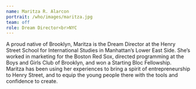 ```yaml
---
name: Maritza R. Alarcon
portrait: /who/images/maritza.jpg
team: off
role: Dream Director<br>NYC
---
```


A proud native of Brooklyn, Maritza is the Dream Director at the Henry Street School for International Studies in Manhattan’s Lower East Side. She’s worked in marketing for the Boston Red Sox, directed programming at the Boys and Girls Club of Brooklyn, and won a Starting Bloc Fellowship. Maritza has been using her experiences to bring a spirit of entrepreneurship to Henry Street, and to equip the young people there with the tools and confidence to create.